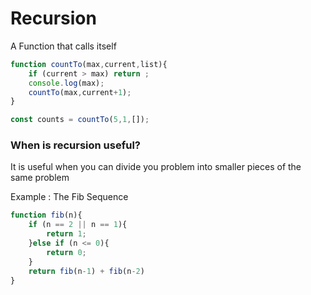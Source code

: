 # Recursion

A Function that calls itself

```jsx
function countTo(max,current,list){
	if (current > max) return ;
	console.log(max);
	countTo(max,current+1);
}

const counts = countTo(5,1,[]);
```

### When is recursion useful?

It is useful when you can divide you problem into smaller pieces of the same problem

Example : The Fib Sequence

```jsx
function fib(n){
	if (n == 2 || n == 1){
		return 1;	
	}else if (n <= 0){
		return 0;	
	}
	return fib(n-1) + fib(n-2)
}
```